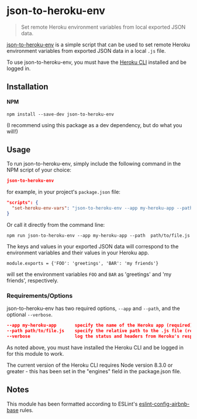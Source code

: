 # json-to-heroku-env
> Set remote Heroku environment variables from local exported JSON data.

[json-to-heroku-env] is a simple script that can be used to set remote Heroku environment variables from exported JSON data in a local `.js` file.

To use json-to-heroku-env, you must have the [Heroku CLI] installed and be logged in.

## Installation

#### NPM

``` SH
npm install --save-dev json-to-heroku-env
```

(I recommend using this package as a dev dependency, but do what you will!)

## Usage

To run json-to-heroku-env, simply include the following command in the NPM script of your choice:

``` JSON
json-to-heroku-env
```

for example, in your project's `package.json` file:

``` JSON
"scripts": {
  "set-heroku-env-vars": "json-to-heroku-env --app my-heroku-app --path path/to/file.js"
}
```

Or call it directly from the command line:

``` SH
npm run json-to-heroku-env --app my-heroku-app --path  path/to/file.js
```

The keys and values in your exported JSON data will correspond to the environment variables and their values in your Heroku app.

``` JS
module.exports = {'FOO': 'greetings', 'BAR': 'my friends'}
```

will set the environment variables `FOO` and `BAR` as 'greetings' and 'my friends', respectively.

### Requirements/Options

json-to-heroku-env has two required options, `--app` and `--path`, and the optional `--verbose`.

``` JSON
--app my-heroku-app       specify the name of the Heroku app (required)
--path path/to/file.js    specify the relative path to the .js file (required)
--verbose                 log the status and headers from Heroku's response
```

As noted above, you must have installed the Heroku CLI and be logged in for this module to work.

The current version of the Heroku CLI requires Node version 8.3.0 or greater - this has been set in the "engines" field in the package.json file.

## Notes

This module has been formatted according to ESLint's [eslint-config-airbnb-base] rules.

[json-to-heroku-env]: https://www.npmjs.com/package/json-to-heroku-env
[Heroku CLI]: https://devcenter.heroku.com/articles/heroku-cli
[eslint-config-airbnb-base]: https://www.npmjs.com/package/eslint-config-airbnb-base
